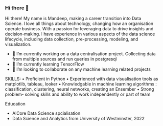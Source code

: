 ### Hi there 👋
Hi there! My name is Mandeep, making a career transition into Data Science.  I love all things about technology, changing how an organisation operate business. 
With a passion for leveraging data to drive insights and decision-making. I have experience in various aspects of the data science lifecycle, including data collection, pre-processing, modeling, and visualization.



- 🔭 I’m currently working on a data centralisation project. Collecting data from multiple sources and run queries in postgresql
- 🌱 I’m currently learning TensorFlow 
- 👯 I’m looking to collaborate on any machine learning related projects

SKILLS:
•	Proficient in Python
•	Experienced with data visualisation tools as matplotlib, tableau, looker
•	Knowledgable in machine learning algorithms : classification, clustering, neural networks, creating an Ensember
•	Strong problem- solving skills and ability to work independently or part of team

Education
- AiCore Data Science spcialisation 
- Data Science and Analytics from University of Westminster, 2022




